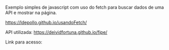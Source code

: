 Exemplo simples de javascript com uso do fetch para buscar dados de uma API e mostrar na página.

https://ldepollo.github.io/usandoFetch/

API utilizada: https://deividfortuna.github.io/fipe/

Link para acesso: 
